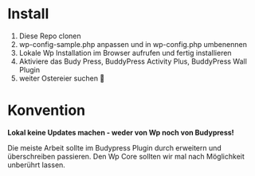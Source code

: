 Install
===
1.  Diese Repo clonen
2.  wp-config-sample.php anpassen und in wp-config.php umbenennen
3.  Lokale Wp Installation im Browser aufrufen und fertig installieren
4.  Aktiviere das Budy Press, BuddyPress Activity Plus, BuddyPress Wall Plugin
5.  weiter Ostereier suchen :rabbit:

Konvention
===
__Lokal keine Updates machen - weder von Wp noch von Budypress!__

Die meiste Arbeit sollte im Budypress Plugin durch erweitern und überschreiben passieren. Den Wp Core sollten wir mal nach Möglichkeit unberührt lassen. 
